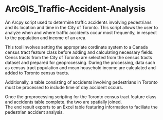 # ArcGIS_Traffic-Accident-Analysis
An Arcpy script used to determine traffic accidents involving pedestrians and its location and time in the City of Toronto. 
This script allows the user to analyze when and where traffic accidents occur most frequently, in respect to the population and income of an area. 

This tool involves setting the appropriate cordinate system to a Canada census tract feature class before adding and calculating necessary fields. 
Censs tracts from the City of Toronto are selected from the census tracts dataset and prepared for geoprocessing.
During the processing, data such as census tract population and mean household income are calculated and added to Toronto census tracts. 

Additionally, a table consisting of accidents involving pedestrians in Toronto must be processed to include time of day accident occurs. 

Once the groprocessing scripting for the Toronto census tract feature class and accidents table complete, the two are spatially joined.  
The end result exports to an Excel table featuring information to faciliate the pedestrian accident analysis. 
